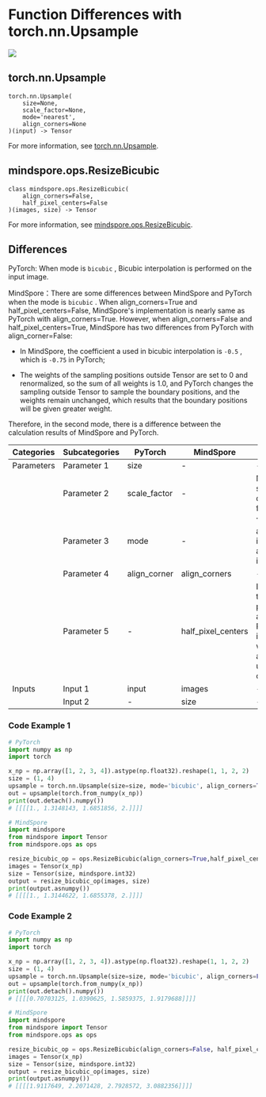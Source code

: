 # Function Differences with torch.nn.Upsample

<a href="https://gitee.com/mindspore/docs/blob/master/docs/mindspore/source_en/note/api_mapping/pytorch_diff/ResizeBicubic.md" target="_blank"><img src="https://mindspore-website.obs.cn-north-4.myhuaweicloud.com/website-images/master/resource/_static/logo_source_en.png"></a>

## torch.nn.Upsample

```text
torch.nn.Upsample(
    size=None,
    scale_factor=None,
    mode='nearest',
    align_corners=None
)(input) -> Tensor
```

For more information, see [torch.nn.Upsample](https://pytorch.org/docs/1.8.1/generated/torch.nn.Upsample.html#torch.nn.Upsample).

## mindspore.ops.ResizeBicubic

```text
class mindspore.ops.ResizeBicubic(
    align_corners=False,
    half_pixel_centers=False
)(images, size) -> Tensor
```

For more information, see [mindspore.ops.ResizeBicubic](https://mindspore.cn/docs/en/master/api_python/ops/mindspore.ops.ResizeBicubic.html#mindspore.ops.ResizeBicubic).

## Differences

PyTorch: When mode is `bicubic` , Bicubic interpolation is performed on the input image.

MindSpore：There are some differences between MindSpore and PyTorch when the mode is `bicubic` . When align_corners=True and half_pixel_centers=False, MindSpore's implementation is nearly same as PyTorch with align_corners=True. However, when align_corners=False and half_pixel_centers=True, MindSpore has two differences from PyTorch with align_corner=False:

- In MindSpore, the coefficient a used in bicubic interpolation is `-0.5` , which is `-0.75` in PyTorch;

- The weights of the sampling positions outside Tensor are set to 0 and renormalized, so the sum of all weights is 1.0, and PyTorch changes the sampling outside Tensor to sample the boundary positions, and the weights remain unchanged, which results that the boundary positions will be given greater weight.

Therefore, in the second mode, there is a difference between the calculation results of MindSpore and PyTorch.

| Categories | Subcategories  | PyTorch   | MindSpore | Differences                                   |
| ---- | ----- | --------- | --------- | ------------------------------------------------------------ |
| Parameters | Parameter 1 | size  |   -   |         -                                                   |
|      | Parameter 2 | scale_factor |   -    | Multiplier for spatial size. MindSpore does not have this feature |
|      | Parameter 3 | mode    |    -        | The upsampling algorithm. Bicubic interpolation will be applied when mode is `bicubic`  |
|      | Parameter 4 | align_corner | align_corners   |         -                                             |
|      | Parameter 5 |   -    | half_pixel_centers | In MindSpore, it's the flag of half-pixel center alignment, while PyTorch implementation with align_corners=False uses half-pixel center alignment |
| Inputs | Input 1 | input      | images    |                -                                           |
|       | Input 2 | -          | size      |                 -                                          |

### Code Example 1

```python
# PyTorch
import numpy as np
import torch

x_np = np.array([1, 2, 3, 4]).astype(np.float32).reshape(1, 1, 2, 2)
size = (1, 4)
upsample = torch.nn.Upsample(size=size, mode='bicubic', align_corners=True)
out = upsample(torch.from_numpy(x_np))
print(out.detach().numpy())
# [[[[1., 1.3148143, 1.6851856, 2.]]]]

# MindSpore
import mindspore
from mindspore import Tensor
from mindspore.ops as ops

resize_bicubic_op = ops.ResizeBicubic(align_corners=True,half_pixel_centers=False)
images = Tensor(x_np)
size = Tensor(size, mindspore.int32)
output = resize_bicubic_op(images, size)
print(output.asnumpy())
# [[[[1., 1.3144622, 1.6855378, 2.]]]]
```

### Code Example 2

```python
# PyTorch
import numpy as np
import torch

x_np = np.array([1, 2, 3, 4]).astype(np.float32).reshape(1, 1, 2, 2)
size = (1, 4)
upsample = torch.nn.Upsample(size=size, mode='bicubic', align_corners=False)
out = upsample(torch.from_numpy(x_np))
print(out.detach().numpy())
# [[[[0.70703125, 1.0390625, 1.5859375, 1.9179688]]]]

# MindSpore
import mindspore
from mindspore import Tensor
from mindspore.ops as ops

resize_bicubic_op = ops.ResizeBicubic(align_corners=False, half_pixel_centers=True)
images = Tensor(x_np)
size = Tensor(size, mindspore.int32)
output = resize_bicubic_op(images, size)
print(output.asnumpy())
# [[[[1.9117649, 2.2071428, 2.7928572, 3.0882356]]]]
```